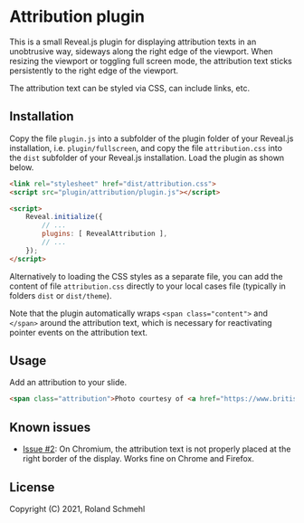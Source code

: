 # Attribution plugin

This is a small Reveal.js plugin for displaying attribution texts in an unobtrusive way, sideways along the right edge of the viewport. When resizing the viewport or toggling full screen mode, the attribution text sticks persistently to the right edge of the viewport.

The attribution text can be styled via CSS, can include links, etc.

## Installation

Copy the file `plugin.js` into a subfolder of the plugin folder of your Reveal.js installation, i.e. `plugin/fullscreen`, and copy the file `attribution.css` into the `dist` subfolder of your Reveal.js installation. Load the plugin as shown below.

```html
<link rel="stylesheet" href="dist/attribution.css">
<script src="plugin/attribution/plugin.js"></script>

<script>
    Reveal.initialize({
        // ...
        plugins: [ RevealAttribution ],
        // ...
    });
</script>
```

Alternatively to loading the CSS styles as a separate file, you can add the content of file `attribution.css` directly to your local cases file (typically in folders `dist` or `dist/theme`).

Note that the plugin automatically wraps `<span class="content">` and `</span>` around the attribution text, which is necessary for reactivating pointer events on the attribution text.

## Usage

Add an attribution to your slide.

```html
<span class="attribution">Photo courtesy of <a href="https://www.britishmuseum.org">British Museum</a></span>
```

## Known issues

- [Issue #2](): On Chromium, the attribution text is not properly placed at the right border of the display. Works fine on Chrome and Firefox.

## License

Copyright (C) 2021, Roland Schmehl
